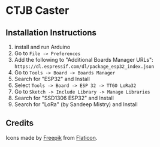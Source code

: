 # CTJB Caster

## Installation Instructions

1) install and run Arduino
2) Go to `File -> Preferences`
3) Add the following to "Additional Boards Manager URLs": `https://dl.espressif.com/dl/package_esp32_index.json`
4) Go to `Tools -> Board -> Boards Manager`
5) Search for "ESP32" and Install
6) Select `Tools -> Board -> ESP 32 -> TTGO LoRa32`
7) Go to `Sketch -> Include Library -> Manage Libraries`
8) Search for "SSD1306 ESP32" and Install
9) Search for "LoRa" (by Sandeep Mistry) and Install

## Credits

Icons made by [Freepik](https://www.freepik.com/) from [Flaticon](https://www.flaticon.com/).
